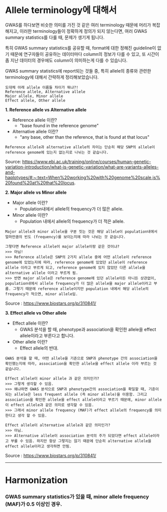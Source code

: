 # Allele terminology에 대해서
GWAS를 하다보면 비슷한 의미를 가진 것 같은 여러 terminology 때문에 머리가 복잡해지고, 이러한 terminology들이 정확하게 정의가 되지 않는다면, 여러 GWAS summary statistics를 다룰 때, 문제가 생기게 됩니다. 

특히 GWAS summary statistics를 공유할 때, format에 대한 정해진 guideline이 없기 때문에 연구자들이 공유하는 데이터마다 column의 정보가 다를 수 있고, 또 시간이 좀 지난 데이터의 경우에도 column이 의미하는게 다를 수 있습니다.

GWAS summary statistics에 report되는 것들 중, 특히 allele의 종류와 관련한 terminology에 대해서 간략하게 정리해보았습니다.  

```
도대체 아래 allele 이름들 차이가 뭐냐?!
Reference allele, Alternative allele  
Major allele, Minor allele  
Effect allele, Other allele  
```

**1. Reference allele vs Alternative allele**

- Reference allele 이란?
    - "base found in the reference genome"
- Alternative allele 이란?
    - "any base, other than the reference, that is found at that locus"  

```
Reference allele과 alternative allele의 차이는 단순히 해당 SNP의 allele이 reference genome에 있는지 없는지로 나뉘는 것 같습니다.
```

Source: https://www.ebi.ac.uk/training/online/courses/human-genetic-variation-introduction/what-is-genetic-variation/what-are-variants-alleles-and-haplotypes/#:~:text=When%20working%20with%20genome%20scale,is%20found%20at%20that%20locus.


**2. Major allele vs Minor allele**

- Major allele 이란?
    - Population내에서 allele의 frequency가 더 많은 allele.
- Minor allele 이란?
    - Population 내에서 allele의 frequency가 더 적은 allele.

```
Major allele과 minor allele을 구분 짓는 것은 해당 allele이 population내에서 얼마만큼의 빈도 (frequency)를 보이는지에 따라 나뉘는 것 같습니다.
```
```
그렇다면 Reference allele이 major allele이랑 같은 것이냐?
>>> 아님!
>>> Reference allele은 SNP의 2가지 allele 중에 어떤 allele이 reference genome에 있었는지에 따라, reference genome에 있었던 allele이 reference allele 이라고 부르게 되고, reference genome에 있지 않았던 다른 allele을 alternative allele 이라고 부르게 됨.
>>> 반면 major allele은 reference genome에 있던 allele이든 아니든 상관없이, population내에서 allele frequency가 더 많은 allele을 major allele이라고 부름. 그렇기 때문에 reference allele이지만 population 내에서 해당 allele의 frequency가 적으면, minor allele임.
```

Source : https://www.biostars.org/p/310841/

**3. Effect allele vs Other allele**

- Effect allele 이란?
    - GWAS 분석을 할 때, phenotype과 association을 확인한 allele을 effect allele이라고 부른다고 합니다.
- Other allele 이란?
    - Effect allele의 반대.

```
GWAS 분석을 할 때, 어떤 allele을 기준으로 SNP과 phenotype 간의 association을 확인했는지에 따라, association을 확인한 allele을 effect allele 이라 부르는 것 같습니다.
```
```
Effect allele이 minor allele 과 같은 의미인가?
>>> 그렇게 생각할 수 있음.
>>> 왜냐하면 GWAS 분석으로 SNP과 phenotype간의 association을 확일할 때, 기준이 되는 allele은 less frequent allele (즉 minor allele)을 이용함. 그리고 association을 확인한 allele을 effect allele이라고 부르기 때문에, minor allele이 effect allele과 같은 의미로 생각할 수 있음.
>>> 그래서 minor allele frequency (MAF)가 effect allele의 frequency를 의미한다고 생각 할 수 있음.
```
```
Effect allele이 alternative allele과 같은 의미인가?
>>> 아님.
>>> Alternative allele이 association 분석의 주가 되었다면 effect allele이라고 부를 수 있음. 하지만 항상 그렇지는 않기 때문에 단순히 alternative allele을 effect allele이라고 생각하면 안됨.
```

Source : https://www.biostars.org/p/310841/

---

# Harmonization

### GWAS summary statistics가 있을 때, minor allele frequency (MAF)가 0.5 이상인 경우.
